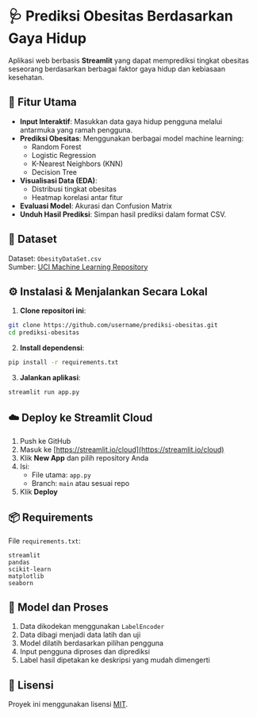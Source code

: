 # 🩺 Prediksi Obesitas Berdasarkan Gaya Hidup

Aplikasi web berbasis **Streamlit** yang dapat memprediksi tingkat obesitas seseorang berdasarkan berbagai faktor gaya hidup dan kebiasaan kesehatan.

## 🚀 Fitur Utama

- **Input Interaktif**: Masukkan data gaya hidup pengguna melalui antarmuka yang ramah pengguna.
- **Prediksi Obesitas**: Menggunakan berbagai model machine learning:
  - Random Forest
  - Logistic Regression
  - K-Nearest Neighbors (KNN)
  - Decision Tree
- **Visualisasi Data (EDA)**:
  - Distribusi tingkat obesitas
  - Heatmap korelasi antar fitur
- **Evaluasi Model**: Akurasi dan Confusion Matrix
- **Unduh Hasil Prediksi**: Simpan hasil prediksi dalam format CSV.

## 🧪 Dataset

Dataset: `ObesityDataSet.csv`  
Sumber: [UCI Machine Learning Repository](https://archive.ics.uci.edu/ml/datasets/Obesity+Level+Estimation)

## ⚙️ Instalasi & Menjalankan Secara Lokal

1. **Clone repositori ini**:
```bash
git clone https://github.com/username/prediksi-obesitas.git
cd prediksi-obesitas
```

2. **Install dependensi**:
```bash
pip install -r requirements.txt
```

3. **Jalankan aplikasi**:
```bash
streamlit run app.py
```

## ☁️ Deploy ke Streamlit Cloud

1. Push ke GitHub
2. Masuk ke [https://streamlit.io/cloud](https://streamlit.io/cloud)
3. Klik **New App** dan pilih repository Anda
4. Isi:
   - File utama: `app.py`
   - Branch: `main` atau sesuai repo
5. Klik **Deploy**

## 📦 Requirements

File `requirements.txt`:
```
streamlit
pandas
scikit-learn
matplotlib
seaborn
```

## 🧠 Model dan Proses

1. Data dikodekan menggunakan `LabelEncoder`
2. Data dibagi menjadi data latih dan uji
3. Model dilatih berdasarkan pilihan pengguna
4. Input pengguna diproses dan diprediksi
5. Label hasil dipetakan ke deskripsi yang mudah dimengerti

## 📄 Lisensi

Proyek ini menggunakan lisensi [MIT](LICENSE).
